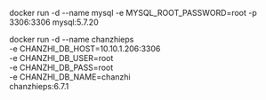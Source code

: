  docker run -d --name mysql -e MYSQL_ROOT_PASSWORD=root -p 3306:3306  mysql:5.7.20

docker run -d --name chanzhieps \
-e CHANZHI_DB_HOST=10.10.1.206:3306 \
-e CHANZHI_DB_USER=root \
-e CHANZHI_DB_PASS=root \
-e CHANZHI_DB_NAME=chanzhi \
chanzhieps:6.7.1
